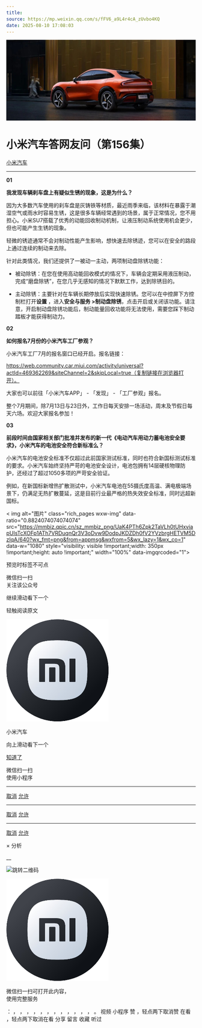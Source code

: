 ```yaml
---
title: 
source: https://mp.weixin.qq.com/s/fFV6_a9L4r4cA_zUvbo4KQ
date: 2025-08-10 17:08:03
---
```


![cover_image](images/img_3100f468.jpg)


#  小米汽车答网友问（第156集）


[ 小米汽车 ](<javascript:void\(0\);>)

______

**01**

**我发现车辆刹车盘上有疑似生锈的现象，这是为什么？**

因为大多数汽车使用的刹车盘是灰铸铁等材质，最近雨季来临，该材料在暴露于潮湿空气或雨水时容易生锈，这是很多车辆经常遇到的场景，属于正常情况，您不用担心。小米SU7搭载了优秀的动能回收制动机制，让液压制动系统使用机会更少，但也可能产生生锈的现象。

轻微的锈迹通常不会对制动性能产生影响，想快速去除锈迹，您可以在安全的路段上通过连续的制动来去除。

针对此类情况，我们还提供了一被动一主动，两项制动盘除锈功能：

  * 被动除锈：在您在使用高动能回收模式的情况下，车辆会定期采用液压制动，完成“磨盘除锈”，在您几乎无感知的情况下默默工作，达到除锈目的。

  * 主动除锈：主要针对在车辆长期停放后实现快速除锈。您可以在中控屏下方控制栏打开**设置** ，进入**安全与服务 >制动盘除锈**，点击开启或关闭该功能。请注意，开启制动盘除锈功能后，制动能量回收功能将无法使用，需要您踩下制动踏板才能获得制动力。

**02**

**如何报名7月份的小米****汽车工厂****参观？**

小米汽车工厂7月的报名窗口已经开启。报名链接：

https://web.community.car.miui.com/activity/universal?actId=469362269&siteChannel=2&skipLocal=true（复制链接在浏览器打开）。

大家也可以前往「小米汽车APP」 - 「发现」 - 「工厂参观」报名。

整个7月期间，除7月13日与23日外，工作日每天安排一场活动，周末及节假日每天六场。欢迎大家报名参加！

**03**

**前段时间由国家相关部门批准并发布的新一代《电动汽车用动力蓄电池安全要求》，小米汽车的电池安全符合新标准么？**

小米汽车的电池安全标准不仅超过此前国家测试标准，同时也符合新国标测试标准的要求。小米汽车始终坚持严苛的电池安全设计，电池包拥有14层硬核物理防护，还经过了超过1050多项的严苛安全验证。

例如，在新国标新增热扩散测试中，小米汽车电池在55摄氏度高温、满电极端场景下，仍满足无热扩散蔓延，这是目前行业最严格的热失效安全标准，同时远超新国标。

  
< img alt="图片" class="rich_pages wxw-img" data-ratio="0.8824074074074074" src="https://mmbiz.qpic.cn/sz_mmbiz_png/UaK4PTh6Zpk2TaVLh0tUHxviapUIsTcXOFp1ATh7VRDuqnQr3V3oDvw9DodpJKDZDh0fV2YVzbrgHETVM5DzIqA/640?wx_fmt=png&from=appmsg&wxfrom=5&wx_lazy=1&wx_co=1" data-w="1080" style="visibility: visible !important;width: 350px !important;height: auto !important;" width="100%" data-imgqrcoded="1">[](<>)

预览时标签不可点

微信扫一扫  
关注该公众号

继续滑动看下一个

轻触阅读原文

![img_97d833da.jpg](images/img_97d833da.jpg)

小米汽车 

向上滑动看下一个

[知道了](<javascript:;>)

微信扫一扫  
使用小程序

****

[取消](<javascript:void\(0\);>) [允许](<javascript:void\(0\);>)

****

[取消](<javascript:void\(0\);>) [允许](<javascript:void\(0\);>)

****

[取消](<javascript:void\(0\);>) [允许](<javascript:void\(0\);>)

× 分析

__

![跳转二维码]()

![作者头像](images/img_97d833da.jpg)

微信扫一扫可打开此内容，  
使用完整服务

： ， ， ， ， ， ， ， ， ， ， ， ， 。 视频 小程序 赞 ，轻点两下取消赞 在看 ，轻点两下取消在看 分享 留言 收藏 听过